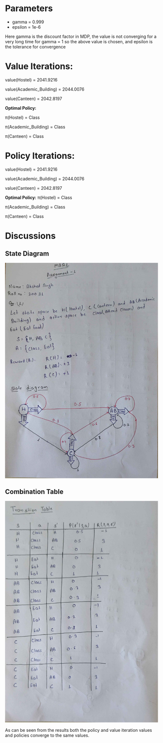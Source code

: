 # Parameters


* gamma = 0.999
* epsilon = 1e-6

Here gamma is the discount factor in MDP, the value is not converging for a very long time for gamma = 1 so the above value is chosen, and epsilon is the tolerance for convergence


# Value Iterations:
value(Hostel) = 2041.9216

value(Academic_Building) = 2044.0076

value(Canteen) = 2042.8197

**Optimal Policy:**

π(Hostel) = Class

π(Academic_Building) = Class

π(Canteen) = Class

# Policy Iterations:
value(Hostel) = 2041.9216

value(Academic_Building) = 2044.0076

value(Canteen) = 2042.8197

**Optimal Policy:**
π(Hostel) = Class

π(Academic_Building) = Class

π(Canteen) = Class

# Discussions

## State Diagram

![State Diagram](State_Diagram.jpg)

## Combination Table

![Transition Table](Transition_Table.jpg)

As can be seen from the results both the policy and value iteration values and policies converge to the same values.
